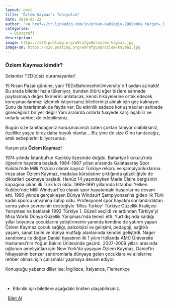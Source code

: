 ```yaml
---
layout: post
title: "Özlem Kaymaz'ı Tanıyalım"
date: 2018-03-22
author: "<a href=//tr.linkedin.com/in/orkun-kadioglu-1889b06a target=_blank>Orkun Kadıoğlu</a>"
categories:
  - Biyografi
description:
image: https://s20.postimg.org/w9rafgu8d/ozlem-kaymaz.jpg
image-sm: https://s20.postimg.org/w9rafgu8d/ozlem-kaymaz.jpg
---
```

### Özlem Kaymaz kimdir?

Selamlar TED(x)siz duramayanlar!

15 Nisan Pazar gününe, yani TEDxBahcesehirUniversity'e 1 aydan az kaldı! Bu arada biletler hızla tükeniyor, bundan ötürü eğer bizlere sahnede paylaşmaya değer fikirlerini anlatacak, kendi hikayelerine ortak edecek konuşmacılarımızı izlemek istiyorsanız biletlerinizi almak için geç kalmayın. Şunu da hatırlatmak da fayda var:
Bu etkinlik sadece konuşmacıları sahnede göreceğiniz bir yer değil! Yani aralarda onlarla fuayede karşılaşabilir ve onlarla sohbet de edebilirsiniz.

Bugün size tanıtacağımız konuşmacımızı zaten çoktan tanıyor olabilirsiniz, özellike yaşça biraz daha büyük olanlar...
Biz yine de size O'nu tanıtacağız, artık sebeplerini biliyorsunuz.

Karşınızda <b>Özlem Kaymaz!</b>


1974 yılında İstanbul’un Kadıköy ilçesinde doğdu. Bahariye İlkokulu’nda öğrenim hayatına başladı. 1984-1987 yılları arasında Galatasaray Spor Kulübü’nde Milli Yüzücü olarak sayısız Türkiye rekoru ve şampiyonluklarına imza atan Özlem Kaymaz, madalya kürsüsüne çıktığında güzelliğiyle de dikkatleri çekmeye başladı. Henüz 14 yaşındayken Marie Claire dergisinin kapağına çıkan ilk Türk kızı oldu. 1989-1991 yıllarında İstanbul Yelken Kulübü'nde Milli Windsurf'çü olarak spor hayatındaki başarılarına devam etti. 1990 yılında gerçekleşen Dünya Windsurf Şampiyonası'na giden ilk Türk kadın sporcu unvanına sahip oldu.
Profesyonel spor hayatını sonlandırdıktan sonra yakın çevresinin desteğiyle 'Miss Turkey' Türkiye Güzellik Kraliçesi Yarışması'na katılarak 1992 Türkiye 1. Güzeli seçildi ve ardından Türkiye'yi Miss World Dünya Güzellik Yarışması'nda temsil etti.
Yurt dışında kaldığı yıllar boyunca çocuklarını yetiştirmenin yanında kendine de yatırım yapan Özlem Kaymaz çocuk sağlığı, psikolojisi ve gelişimi, pedagoji, sağlıklı yaşam, sanat tarihi ve dünya mutfağı alanlarında kendini geliştirdi. Nager sendromu ile doğan Daniel hayatının ilk 1 yılını Hollanda AMC Üniversite Hastanesi’nin Yoğun Bakım Ünitesinde geçirdi.
2007-2009 yılları arasında oğlunun ameliyatları için New York’da yaşayan Özlem Kaymaz, Daniel’in hikayesinin benzer sendromlarla dünyaya gelen çocuklara ve ailelerine rehber olması için çalışmalar yapmaya devam ediyor.

Konuştuğu yabancı diller ise: İngilizce, İtalyanca, Flemenkçe

&nbsp;

- Etkinlik için biletlere aşağıdaki linkten ulaşabilirsiniz.

<i class="fa fa-lg fa-ticket" aria-hidden="true"></i>&nbsp; <a href="https://www.biletino.com/event/eventdetail/4477" target="_blank"> Bilet Al</a>
